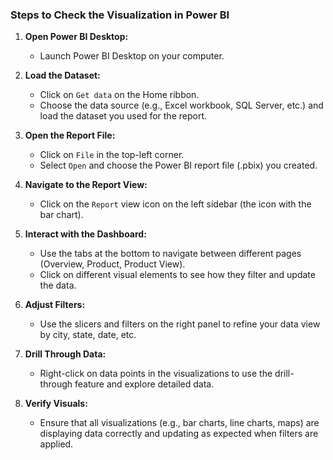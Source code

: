 ### Steps to Check the Visualization in Power BI

1. **Open Power BI Desktop:**
   - Launch Power BI Desktop on your computer.

2. **Load the Dataset:**
   - Click on `Get data` on the Home ribbon.
   - Choose the data source (e.g., Excel workbook, SQL Server, etc.) and load the dataset you used for the report.

3. **Open the Report File:**
   - Click on `File` in the top-left corner.
   - Select `Open` and choose the Power BI report file (.pbix) you created.

4. **Navigate to the Report View:**
   - Click on the `Report` view icon on the left sidebar (the icon with the bar chart).

5. **Interact with the Dashboard:**
   - Use the tabs at the bottom to navigate between different pages (Overview, Product, Product View).
   - Click on different visual elements to see how they filter and update the data.

6. **Adjust Filters:**
   - Use the slicers and filters on the right panel to refine your data view by city, state, date, etc.

7. **Drill Through Data:**
   - Right-click on data points in the visualizations to use the drill-through feature and explore detailed data.

8. **Verify Visuals:**
   - Ensure that all visualizations (e.g., bar charts, line charts, maps) are displaying data correctly and updating as expected when filters are applied.
